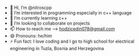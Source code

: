 - 👋 Hi, I’m @nitroscpp
- 👀 I’m interested in programming especially in c++ language
- 🌱 I’m currently learning c++
- 💞️ I’m looking to collaborate on projects 
- 📫 How to reach me --> hodzicedin078@gmail.com
- 😄 Pronouns: he/him
- ⚡ Fun fact: I love coding and I go to high school for electrical engineering in Tuzla, Bosnia and Herzegovina

<!---
nitroscpp/nitroscpp is a ✨ special ✨ repository because its `README.md` (this file) appears on your GitHub profile.
You can click the Preview link to take a look at your changes.
--->
